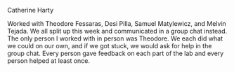 Catherine Harty

Worked with Theodore Fessaras, Desi Pilla, Samuel Matylewicz, and Melvin Tejada. We all split up this week and communicated in a group chat instead.
The only person I worked with in person was Theodore. We each did what we could on our own, and if we got stuck, we would ask for help in the group chat.
Every person gave feedback on each part of the lab and every person helped at least once.
